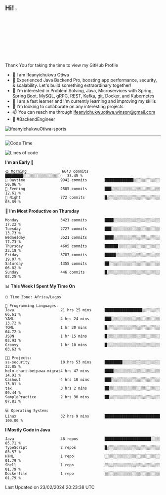 <!-- BLOG-POST-LIST:START --><!-- BLOG-POST-LIST:END -->

## Hi! <img src="https://media.giphy.com/media/hvRJCLFzcasrR4ia7z/giphy.gif" width="4%"> 

Thank You for taking the time to view my GitHub Profile

- 👋 I am Ifeanyichukwu Otiwa
- 🚀 Experienced Java Backend Pro, boosting app performance, security, & scalability. Let's build something extraordinary together!
- 👀 I'm interested in Problem Solving, Java, Microservices with Spring, Spring Boot, MySQL, gRPC, REST, Kafka, git, Docker, and Kubernetes
- 🌱 I am a fast learner and I'm currently learning and improving my skills
- 💞️ I'm looking to collaborate on any interesting projects
- 📫 You can reach me through ifeanyichukwuotiwa.winson@gmail.com
- 🚀 #BackendEngineer

<p align="left" marginTop="10px"> <img src="https://komarev.com/ghpvc/?username=ifeanyichukwuOtiwa-sports&label=Profile%20views&color=0e75b6&style=for-the-badge" alt="ifeanyichukwuOtiwa-sports" /> </p>

***

<!--START_SECTION:waka-->
![Code Time](http://img.shields.io/badge/Code%20Time-2%2C279%20hrs%2013%20mins-blue)

![Lines of code](https://img.shields.io/badge/From%20Hello%20World%20I%27ve%20Written-4.1%20million%20lines%20of%20code-blue)

**I'm an Early 🐤** 

```text
🌞 Morning                6643 commits        ████████░░░░░░░░░░░░░░░░░   33.45 % 
🌆 Daytime                9942 commits        █████████████░░░░░░░░░░░░   50.06 % 
🌃 Evening                2505 commits        ███░░░░░░░░░░░░░░░░░░░░░░   12.61 % 
🌙 Night                  772 commits         █░░░░░░░░░░░░░░░░░░░░░░░░   03.89 % 
```
📅 **I'm Most Productive on Thursday** 

```text
Monday                   3421 commits        ████░░░░░░░░░░░░░░░░░░░░░   17.22 % 
Tuesday                  2727 commits        ███░░░░░░░░░░░░░░░░░░░░░░   13.73 % 
Wednesday                3521 commits        ████░░░░░░░░░░░░░░░░░░░░░   17.73 % 
Thursday                 4605 commits        ██████░░░░░░░░░░░░░░░░░░░   23.18 % 
Friday                   3787 commits        █████░░░░░░░░░░░░░░░░░░░░   19.07 % 
Saturday                 1355 commits        ██░░░░░░░░░░░░░░░░░░░░░░░   06.82 % 
Sunday                   446 commits         █░░░░░░░░░░░░░░░░░░░░░░░░   02.25 % 
```


📊 **This Week I Spent My Time On** 

```text
🕑︎ Time Zone: Africa/Lagos

💬 Programming Languages: 
Java                     21 hrs 25 mins      █████████████████░░░░░░░░   66.61 % 
YAML                     4 hrs 24 mins       ███░░░░░░░░░░░░░░░░░░░░░░   13.72 % 
TOML                     1 hr 30 mins        █░░░░░░░░░░░░░░░░░░░░░░░░   04.72 % 
JSON                     1 hr 15 mins        █░░░░░░░░░░░░░░░░░░░░░░░░   03.93 % 
Groovy                   1 hr 10 mins        █░░░░░░░░░░░░░░░░░░░░░░░░   03.63 % 

🐱‍💻 Projects: 
ss-security              10 hrs 53 mins      ████████░░░░░░░░░░░░░░░░░   33.85 % 
helm-chart-betpawa-migrat4 hrs 47 mins       ████░░░░░░░░░░░░░░░░░░░░░   14.91 % 
Cashout                  4 hrs 10 mins       ███░░░░░░░░░░░░░░░░░░░░░░   13.01 % 
tax                      3 hrs 2 mins        ██░░░░░░░░░░░░░░░░░░░░░░░   09.44 % 
SamplePractice           2 hrs 30 mins       ██░░░░░░░░░░░░░░░░░░░░░░░   07.81 % 

💻 Operating System: 
Linux                    32 hrs 9 mins       █████████████████████████   100.00 % 
```

**I Mostly Code in Java** 

```text
Java                     48 repos            █████████████████████░░░░   85.71 % 
TypeScript               2 repos             █░░░░░░░░░░░░░░░░░░░░░░░░   03.57 % 
HTML                     1 repo              ░░░░░░░░░░░░░░░░░░░░░░░░░   01.79 % 
Shell                    1 repo              ░░░░░░░░░░░░░░░░░░░░░░░░░   01.79 % 
Dockerfile               1 repo              ░░░░░░░░░░░░░░░░░░░░░░░░░   01.79 % 
```




 Last Updated on 23/02/2024 20:23:38 UTC
<!--END_SECTION:waka-->

<!--
<p align="center">
![trophy](https://github-profile-trophy.vercel.app/?username=ifeanyichukwuOtiwa-sports&theme=onedark) (https://github.com/ryo-ma/github-profile-trophy)
</p>
-->

<!---
ifeanyi-otiwa/ifeanyi-otiwa is a ✨ special ✨ repository because its `README.md` (this file) appears on your GitHub profile.
You can click the Preview link to take a look at your changes.
--->
